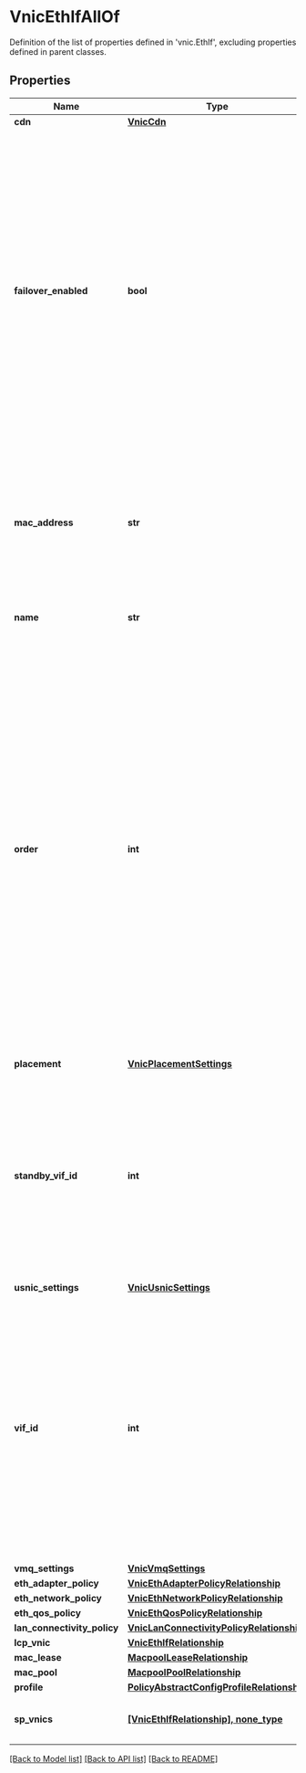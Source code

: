 # VnicEthIfAllOf

Definition of the list of properties defined in 'vnic.EthIf', excluding properties defined in parent classes.
## Properties
Name | Type | Description | Notes
------------ | ------------- | ------------- | -------------
**cdn** | [**VnicCdn**](VnicCdn.md) |  | [optional] 
**failover_enabled** | **bool** | Setting this to true esnures that the traffic failsover from one uplink to another auotmatically in case of an uplink failure. It is applicable for Cisco VIC adapters only which are connected to Fabric Interconnect cluster. The uplink if specified determines the primary uplink in case of a failover. | [optional] 
**mac_address** | **str** | The MAC address that is assigned to the vnic based on the MAC pool that has been assigned to the LAN Connectivity Policy. | [optional] [readonly] 
**name** | **str** | Name of the virtual ethernet interface. | [optional] 
**order** | **int** | The order in which the virtual interface is brought up. The order assigned to an interface should be unique for all the Ethernet and Fibre-Channel interfaces on each PCI link on a VIC adapter. The maximum value of PCI order is limited by the number of virtual interfaces (Ethernet and Fibre-Channel) on each PCI link on a VIC adapter. All VIC adapters have a single PCI link except VIC 1385 which has two. | [optional] 
**placement** | [**VnicPlacementSettings**](VnicPlacementSettings.md) |  | [optional] 
**standby_vif_id** | **int** | The Standby VIF Id is applicable for failover enabled vNICS. It should be the same as the channel number of the standby vethernet created on switch in order to set up the standby data path. | [optional] [readonly] 
**usnic_settings** | [**VnicUsnicSettings**](VnicUsnicSettings.md) |  | [optional] 
**vif_id** | **int** | The Vif Id should be same as the channel number of the vethernet created on switch in order to set up the data path. The property is applicable only for FI attached servers where a vethernet is created on the switch for every vNIC. | [optional] [readonly] 
**vmq_settings** | [**VnicVmqSettings**](VnicVmqSettings.md) |  | [optional] 
**eth_adapter_policy** | [**VnicEthAdapterPolicyRelationship**](VnicEthAdapterPolicyRelationship.md) |  | [optional] 
**eth_network_policy** | [**VnicEthNetworkPolicyRelationship**](VnicEthNetworkPolicyRelationship.md) |  | [optional] 
**eth_qos_policy** | [**VnicEthQosPolicyRelationship**](VnicEthQosPolicyRelationship.md) |  | [optional] 
**lan_connectivity_policy** | [**VnicLanConnectivityPolicyRelationship**](VnicLanConnectivityPolicyRelationship.md) |  | [optional] 
**lcp_vnic** | [**VnicEthIfRelationship**](VnicEthIfRelationship.md) |  | [optional] 
**mac_lease** | [**MacpoolLeaseRelationship**](MacpoolLeaseRelationship.md) |  | [optional] 
**mac_pool** | [**MacpoolPoolRelationship**](MacpoolPoolRelationship.md) |  | [optional] 
**profile** | [**PolicyAbstractConfigProfileRelationship**](PolicyAbstractConfigProfileRelationship.md) |  | [optional] 
**sp_vnics** | [**[VnicEthIfRelationship], none_type**](VnicEthIfRelationship.md) | An array of relationships to vnicEthIf resources. | [optional] 

[[Back to Model list]](../README.md#documentation-for-models) [[Back to API list]](../README.md#documentation-for-api-endpoints) [[Back to README]](../README.md)


